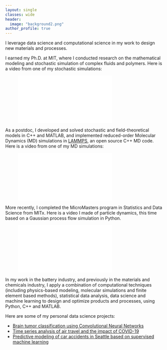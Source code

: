 ```yaml
---
layout: single
classes: wide
header:
  image: "background2.png"
author_profile: true
---
```


I leverage data science and computational science in my work to design new materials and processes.  

I earned my Ph.D. at MIT, where I conducted research on the mathematical modeling and stochastic simulation of complex fluids and polymers. Here is a video from one of my stochastic simulations:

<div class="video">
    <figure style="width: 400px" class="align-center">
        <iframe src="//www.youtube.com/embed/ZdjoFG8iMJg?rel=0" frameborder="0"></iframe>
    </figure>
</div>

As a postdoc, I developed and solved stochastic and field-theoretical models in C++ and MATLAB, and implemented reduced-order Molecular Dynamics (MD) simulations in [LAMMPS](https://www.lammps.org/), an open source C++ MD code. Here is a video from one of my MD simulations:

<div class="video">
    <figure style="width: 400px" class="align-center">
        <iframe src="//www.youtube.com/embed/3zoMJs3IeZY?rel=0" frameborder="0"></iframe>
    </figure>
</div>

More recently, I completed the MicroMasters program in Statistics and Data Science from MITx. Here is a video I made of particle dynamics, this time based on a Gaussian process flow simulation in Python.

<div class="video">
    <figure style="width: 400px" class="align-center">
        <iframe src="//www.youtube.com/embed/qZxby-lWuBU?rel=0" frameborder="0"></iframe>
    </figure>
</div>


In my work in the battery industry, and previously in the materials and chemicals industry, I apply a combination of computational techniques (including physics-based modeling, molecular simulations and finite element based methods), statistical data analysis, data science and machine learning to design and optimize products and processes, using Python, C++ and MATLAB. 

Here are some of my personal data science projects:

- [Brain tumor classification using Convolutional Neural Networks](https://www.linkedin.com/pulse/deep-learning-brain-tumor-classification-aruna-mohan/)
- [Time series analysis of air travel and the impact of COVID-19](https://www.linkedin.com/pulse/time-series-analysis-air-travel-impact-covid-19-aruna-mohan/)
- [Predictive modeling of car accidents in Seattle based on supervised machine learning](https://www.linkedin.com/pulse/predictive-modeling-car-accidents-seattle-aruna-mohan/)
